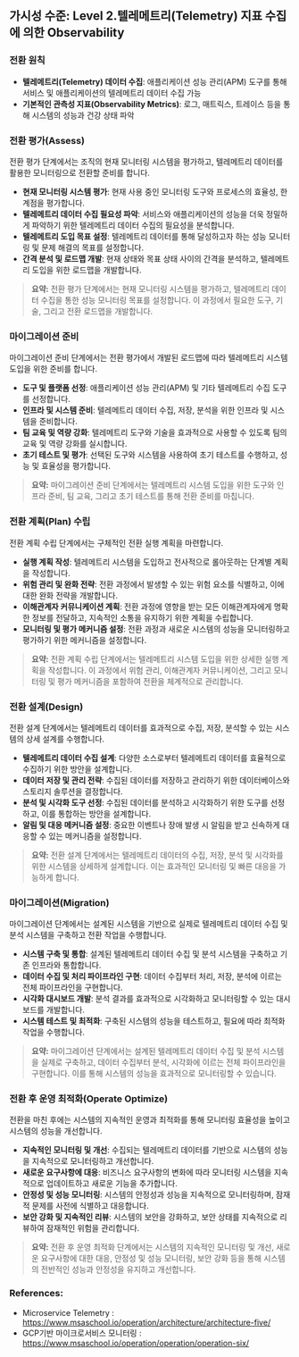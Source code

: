 ## 가시성 수준: Level 2.텔레메트리(Telemetry) 지표 수집에 의한 Observability

### 전환 원칙
- **텔레메트리(Telemetry) 데이터 수집**: 애플리케이션 성능 관리(APM) 도구를 통해 서비스 및 애플리케이션의 텔레메트리 데이터 수집 가능    
- **기본적인 관측성 지표(Observability Metrics)**: 로그, 매트릭스, 트레이스 등을 통해 시스템의 성능과 건강 상태 파악

### 전환 평가(Assess)
전환 평가 단계에서는 조직의 현재 모니터링 시스템을 평가하고, 텔레메트리 데이터를 활용한 모니터링으로 전환할 준비를 합니다.
- **현재 모니터링 시스템 평가**: 현재 사용 중인 모니터링 도구와 프로세스의 효율성, 한계점을 평가합니다.
- **텔레메트리 데이터 수집 필요성 파악**: 서비스와 애플리케이션의 성능을 더욱 정밀하게 파악하기 위한 텔레메트리 데이터 수집의 필요성을 분석합니다.
- **텔레메트리 도입 목표 설정**: 텔레메트리 데이터를 통해 달성하고자 하는 성능 모니터링 및 문제 해결의 목표를 설정합니다.
- **간격 분석 및 로드맵 개발**: 현재 상태와 목표 상태 사이의 간격을 분석하고, 텔레메트리 도입을 위한 로드맵을 개발합니다.

> **요약:** 전환 평가 단계에서는 현재 모니터링 시스템을 평가하고, 텔레메트리 데이터 수집을 통한 성능 모니터링 목표를 설정합니다. 이 과정에서 필요한 도구, 기술, 그리고 전환 로드맵을 개발합니다.

### 마이그레이션 준비
마이그레이션 준비 단계에서는 전환 평가에서 개발된 로드맵에 따라 텔레메트리 시스템 도입을 위한 준비를 합니다.
- **도구 및 플랫폼 선정**: 애플리케이션 성능 관리(APM) 및 기타 텔레메트리 수집 도구를 선정합니다.
- **인프라 및 시스템 준비**: 텔레메트리 데이터 수집, 저장, 분석을 위한 인프라 및 시스템을 준비합니다.
- **팀 교육 및 역량 강화**: 텔레메트리 도구와 기술을 효과적으로 사용할 수 있도록 팀의 교육 및 역량 강화를 실시합니다.
- **초기 테스트 및 평가**: 선택된 도구와 시스템을 사용하여 초기 테스트를 수행하고, 성능 및 효율성을 평가합니다.

> **요약:** 마이그레이션 준비 단계에서는 텔레메트리 시스템 도입을 위한 도구와 인프라 준비, 팀 교육, 그리고 초기 테스트를 통해 전환 준비를 마칩니다.

### 전환 계획(Plan) 수립
전환 계획 수립 단계에서는 구체적인 전환 실행 계획을 마련합니다.
- **실행 계획 작성**: 텔레메트리 시스템을 도입하고 전사적으로 롤아웃하는 단계별 계획을 작성합니다.
- **위험 관리 및 완화 전략**: 전환 과정에서 발생할 수 있는 위험 요소를 식별하고, 이에 대한 완화 전략을 개발합니다.
- **이해관계자 커뮤니케이션 계획**: 전환 과정에 영향을 받는 모든 이해관계자에게 명확한 정보를 전달하고, 지속적인 소통을 유지하기 위한 계획을 수립합니다.
- **모니터링 및 평가 메커니즘 설정**: 전환 과정과 새로운 시스템의 성능을 모니터링하고 평가하기 위한 메커니즘을 설정합니다.

> **요약:** 전환 계획 수립 단계에서는 텔레메트리 시스템 도입을 위한 상세한 실행 계획을 작성합니다. 이 과정에서 위험 관리, 이해관계자 커뮤니케이션, 그리고 모니터링 및 평가 메커니즘을 포함하여 전환을 체계적으로 관리합니다.

### 전환 설계(Design)
전환 설계 단계에서는 텔레메트리 데이터를 효과적으로 수집, 저장, 분석할 수 있는 시스템의 상세 설계를 수행합니다.
- **텔레메트리 데이터 수집 설계**: 다양한 소스로부터 텔레메트리 데이터를 효율적으로 수집하기 위한 방안을 설계합니다.
- **데이터 저장 및 관리 전략**: 수집된 데이터를 저장하고 관리하기 위한 데이터베이스와 스토리지 솔루션을 결정합니다.
- **분석 및 시각화 도구 선정**: 수집된 데이터를 분석하고 시각화하기 위한 도구를 선정하고, 이를 통합하는 방안을 설계합니다.
- **알림 및 대응 메커니즘 설정**: 중요한 이벤트나 장애 발생 시 알림을 받고 신속하게 대응할 수 있는 메커니즘을 설정합니다.

> **요약:** 전환 설계 단계에서는 텔레메트리 데이터의 수집, 저장, 분석 및 시각화를 위한 시스템을 상세하게 설계합니다. 이는 효과적인 모니터링 및 빠른 대응을 가능하게 합니다.

### 마이그레이션(Migration)
마이그레이션 단계에서는 설계된 시스템을 기반으로 실제로 텔레메트리 데이터 수집 및 분석 시스템을 구축하고 전환 작업을 수행합니다.
- **시스템 구축 및 통합**: 설계된 텔레메트리 데이터 수집 및 분석 시스템을 구축하고 기존 인프라와 통합합니다.
- **데이터 수집 및 처리 파이프라인 구현**: 데이터 수집부터 처리, 저장, 분석에 이르는 전체 파이프라인을 구현합니다.
- **시각화 대시보드 개발**: 분석 결과를 효과적으로 시각화하고 모니터링할 수 있는 대시보드를 개발합니다.
- **시스템 테스트 및 최적화**: 구축된 시스템의 성능을 테스트하고, 필요에 따라 최적화 작업을 수행합니다.

> **요약:** 마이그레이션 단계에서는 설계된 텔레메트리 데이터 수집 및 분석 시스템을 실제로 구축하고, 데이터 수집부터 분석, 시각화에 이르는 전체 파이프라인을 구현합니다. 이를 통해 시스템의 성능을 효과적으로 모니터링할 수 있습니다.

### 전환 후 운영 최적화(Operate Optimize)
전환을 마친 후에는 시스템의 지속적인 운영과 최적화를 통해 모니터링 효율성을 높이고 시스템의 성능을 개선합니다.
- **지속적인 모니터링 및 개선**: 수집되는 텔레메트리 데이터를 기반으로 시스템의 성능을 지속적으로 모니터링하고 개선합니다.
- **새로운 요구사항에 대응**: 비즈니스 요구사항의 변화에 따라 모니터링 시스템을 지속적으로 업데이트하고 새로운 기능을 추가합니다.
- **안정성 및 성능 모니터링**: 시스템의 안정성과 성능을 지속적으로 모니터링하며, 잠재적 문제를 사전에 식별하고 대응합니다.
- **보안 강화 및 지속적인 리뷰**: 시스템의 보안을 강화하고, 보안 상태를 지속적으로 리뷰하여 잠재적인 위험을 관리합니다.

> **요약:** 전환 후 운영 최적화 단계에서는 시스템의 지속적인 모니터링 및 개선, 새로운 요구사항에 대한 대응, 안정성 및 성능 모니터링, 보안 강화 등을 통해 시스템의 전반적인 성능과 안정성을 유지하고 개선합니다.

### References:
- Microservice Telemetry : <a href="https://www.msaschool.io/operation/architecture/architecture-five/" target="_blank">https://www.msaschool.io/operation/architecture/architecture-five/</a>
- GCP기반 마이크로서비스 모니터링 : <a href="https://www.msaschool.io/operation/operation/operation-six/" target="_blank">https://www.msaschool.io/operation/operation/operation-six/</a>

